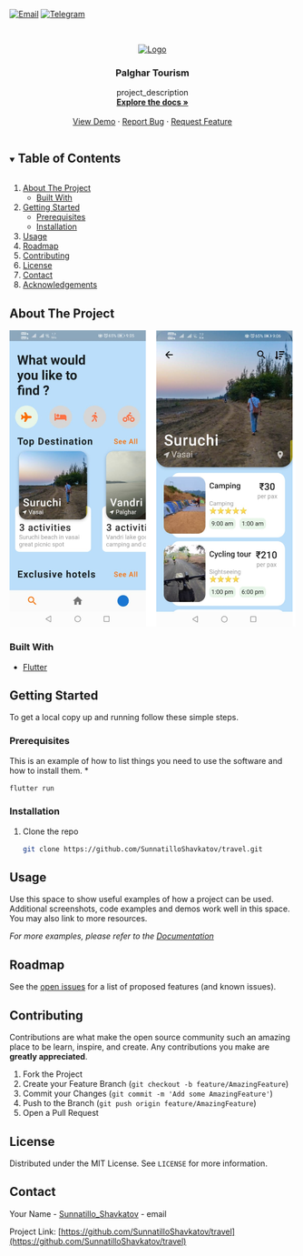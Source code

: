 


[![Email][gmail]][gmail-url]
[![Telegram][telegram]][telegram-url]


<!-- PROJECT LOGO -->
<br />
<p align="center">
  <a href="https://github.com/SunnatilloShavkatov/travel">
    <img src="" alt="Logo" width="80" height="80">
  </a>

  <h3 align="center">Palghar Tourism</h3>

  <p align="center">
    project_description
    <br />
    <a href="https://github.com/SunnatilloShavkatov/travel"><strong>Explore the docs »</strong></a>
    <br />
    <br />
    <a href="https://github.com/SunnatilloShavkatov/travel">View Demo</a>
    ·
    <a href="https://github.com/SunnatilloShavkatov/travel">Report Bug</a>
    ·
    <a href="https://github.com/SunnatilloShavkatov/travel">Request Feature</a>
  </p>



<!-- TABLE OF CONTENTS -->
<details open="open">
  <summary><h2 style="display: inline-block">Table of Contents</h2></summary>
  <ol>
    <li>
      <a href="#about-the-project">About The Project</a>
      <ul>
        <li><a href="#built-with">Built With</a></li>
      </ul>
    </li>
    <li>
      <a href="#getting-started">Getting Started</a>
      <ul>
        <li><a href="#prerequisites">Prerequisites</a></li>
        <li><a href="#installation">Installation</a></li>
      </ul>
    </li>
    <li><a href="#usage">Usage</a></li>
    <li><a href="#roadmap">Roadmap</a></li>
    <li><a href="#contributing">Contributing</a></li>
    <li><a href="#license">License</a></li>
    <li><a href="#contact">Contact</a></li>
    <li><a href="#acknowledgements">Acknowledgements</a></li>
  </ol>
</details>



## About The Project

![Travel-App](https://github.com/SunnatilloShavkatov/travel/blob/master/images/screenshot.png)

### Built With

* [Flutter](https://flutter.dev/docs/get-started/codelab)



## Getting Started

To get a local copy up and running follow these simple steps.

### Prerequisites

This is an example of how to list things you need to use the software and how to install them.
*
  ```sh
  flutter run
  ```

### Installation

1. Clone the repo
   ```sh
   git clone https://github.com/SunnatilloShavkatov/travel.git
   ```



<!-- USAGE EXAMPLES -->
## Usage

Use this space to show useful examples of how a project can be used. Additional screenshots, code examples and demos work well in this space. You may also link to more resources.

_For more examples, please refer to the [Documentation](https://flutter.dev/docs)_



<!-- ROADMAP -->
## Roadmap

See the [open issues](https://github.com/SunnatilloShavkatov/travel/issues) for a list of proposed features (and known issues).



<!-- CONTRIBUTING -->
## Contributing

Contributions are what make the open source community such an amazing place to be learn, inspire, and create. Any contributions you make are **greatly appreciated**.

1. Fork the Project
2. Create your Feature Branch (`git checkout -b feature/AmazingFeature`)
3. Commit your Changes (`git commit -m 'Add some AmazingFeature'`)
4. Push to the Branch (`git push origin feature/AmazingFeature`)
5. Open a Pull Request



<!-- LICENSE -->
## License

Distributed under the MIT License. See `LICENSE` for more information.



<!-- CONTACT -->
## Contact

Your Name - [Sunnatillo_Shavkatov](mailto:sunnatilloshavkatov@gmail.com) - email

Project Link: [https://github.com/SunnatilloShavkatov/travel](https://github.com/SunnatilloShavkatov/travel)





<!-- MARKDOWN LINKS & IMAGES -->
<!-- https://www.markdownguide.org/basic-syntax/#reference-style-links -->
[gmail]: https://img.shields.io/badge/Gmail-D14836?style=for-the-badge&logo=gmail&logoColor=white
[gmail-url]: mailto:sunnatilloshavkatov@gmail
[telegram]: https://img.shields.io/badge/Telegram-2CA5E0?style=for-the-badge&logo=telegram&logoColor=white
[telegram-url]: https://t.me/sunnatilloshavkatov
